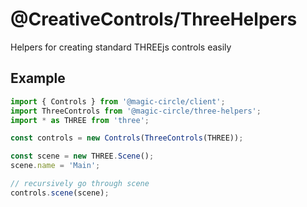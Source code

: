 # @CreativeControls/ThreeHelpers
Helpers for creating standard THREEjs controls easily

## Example
```js
import { Controls } from '@magic-circle/client';
import ThreeControls from '@magic-circle/three-helpers';
import * as THREE from 'three';

const controls = new Controls(ThreeControls(THREE));

const scene = new THREE.Scene();
scene.name = 'Main';

// recursively go through scene
controls.scene(scene);

```
